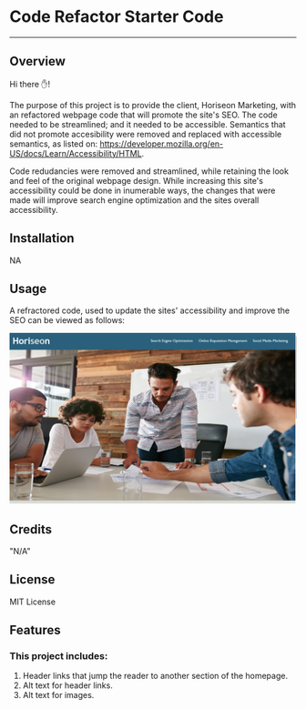 # Code Refactor Starter Code
***
## Overview

Hi there ✋!

The purpose of this project is to provide the client, Horiseon Marketing, with an refactored webpage code that will promote the site's SEO. The code needed to be streamlined; and it needed to be accessible. Semantics that did not promote accesibility were removed and replaced with accessible semantics, as listed on: https://developer.mozilla.org/en-US/docs/Learn/Accessibility/HTML. 

Code redudancies were removed and streamlined, while retaining the look and feel of the original webpage design. While increasing this site's accessibility could be done in inumerable ways, the changes that were made will improve search engine optimization and the sites overall accessibility. 


## Installation

NA

## Usage
A refractored code, used to update the sites' accessibility and improve the SEO can be viewed as follows:

![Horiseon Site](/assets/images/webpage1.png)

## Credits

"N/A"

## License

MIT License


## Features

### This project includes:
1. Header links that jump the reader to another section of the homepage.
2. Alt text for header links.
3. Alt text for images.






